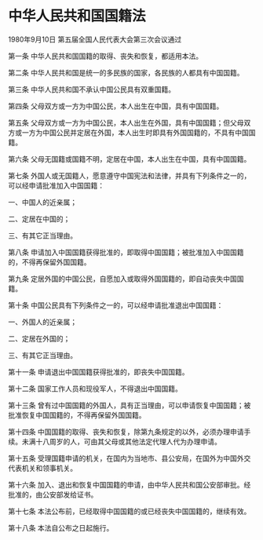# 中华人民共和国国籍法

1980年9月10日 第五届全国人民代表大会第三次会议通过



第一条 中华人民共和国国籍的取得、丧失和恢复，都适用本法。

第二条 中华人民共和国是统一的多民族的国家，各民族的人都具有中国国籍。

第三条 中华人民共和国不承认中国公民具有双重国籍。

第四条 父母双方或一方为中国公民，本人出生在中国，具有中国国籍。

第五条 父母双方或一方为中国公民，本人出生在外国，具有中国国籍；但父母双方或一方为中国公民并定居在外国，本人出生时即具有外国国籍的，不具有中国国籍。

第六条 父母无国籍或国籍不明，定居在中国，本人出生在中国，具有中国国籍。

第七条 外国人或无国籍人，愿意遵守中国宪法和法律，并具有下列条件之一的，可以经申请批准加入中国国籍：

一、中国人的近亲属；

二、定居在中国的；

三、有其它正当理由。

第八条 申请加入中国国籍获得批准的，即取得中国国籍；被批准加入中国国籍的，不得再保留外国国籍。

第九条 定居外国的中国公民，自愿加入或取得外国国籍的，即自动丧失中国国籍。

第十条 中国公民具有下列条件之一的，可以经申请批准退出中国国籍：

一、外国人的近亲属；

二、定居在外国的；

三、有其它正当理由。

第十一条 申请退出中国国籍获得批准的，即丧失中国国籍。

第十二条 国家工作人员和现役军人，不得退出中国国籍。

第十三条 曾有过中国国籍的外国人，具有正当理由，可以申请恢复中国国籍；被批准恢复中国国籍的，不得再保留外国国籍。

第十四条 中国国籍的取得、丧失和恢复，除第九条规定的以外，必须办理申请手续。未满十八周岁的人，可由其父母或其他法定代理人代为办理申请。

第十五条 受理国籍申请的机关，在国内为当地市、县公安局，在国外为中国外交代表机关和领事机关。

第十六条 加入、退出和恢复中国国籍的申请，由中华人民共和国公安部审批。经批准的，由公安部发给证书。

第十七条 本法公布前，已经取得中国国籍的或已经丧失中国国籍的，继续有效。

第十八条 本法自公布之日起施行。